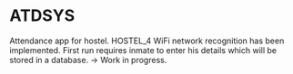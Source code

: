 # ATDSYS
Attendance app for hostel.
HOSTEL_4 WiFi network recognition has been implemented.
First run requires inmate to enter his details which will be stored in a database. -> Work in progress.
